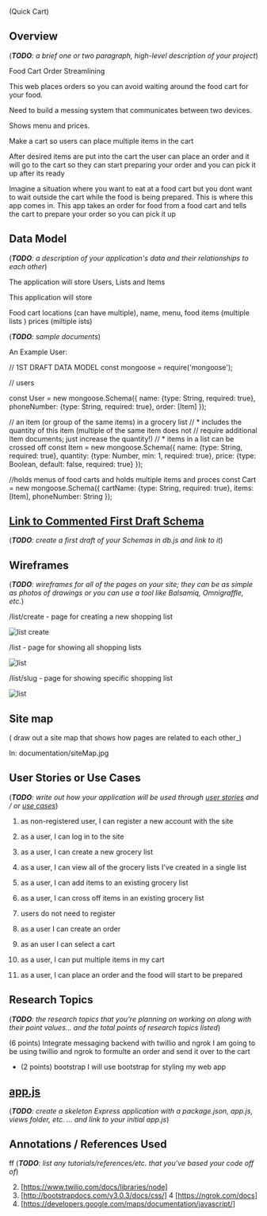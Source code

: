 
(Quick Cart)

## Overview

(___TODO__: a brief one or two paragraph, high-level description of your project_)


Food Cart Order Streamlining 

This web places orders so you can avoid waiting around the food cart for your food. 

Need to build a messing system that communicates between two devices. 

Shows menu and prices. 

Make a cart so users can place multiple items in the cart 

After desired items are put into the cart the user can place an order and it will go to the cart so they can start preparing your order and you can pick it up after its ready 

Imagine a situation where you want to eat at a food cart but you dont want to wait outside the cart while the food is being prepared. 
This is where this app comes in. 
This app takes an order for food from a food cart and tells the cart to prepare your order so you can pick it up 


## Data Model

(___TODO__: a description of your application's data and their relationships to each other_) 

The application will store Users, Lists and Items

This application will store

Food cart locations (can have multiple),
name, 
menu, 
food items (multiple lists )
prices (miltiple ists)


(___TODO__: sample documents_)

An Example User:


// 1ST DRAFT DATA MODEL
const mongoose = require('mongoose');

// users

const User = new mongoose.Schema({
  name: {type: String, required: true},
    phoneNumber: {type: String, required: true},
    order: [Item]
});

// an item (or group of the same items) in a grocery list
// * includes the quantity of this item (multiple of the same item does not 
//   require additional Item documents; just increase the quantity!)
// * items in a list can be crossed off
const Item = new mongoose.Schema({
  name: {type: String, required: true},
  quantity: {type: Number, min: 1, required: true},
  price: {type: Boolean, default: false, required: true}
});

//holds menus of food carts and holds multiple items and proces
const Cart = new mongoose.Schema({
  cartName: {type: String, required: true},
  items: [Item],
    phoneNumber: String
});





## [Link to Commented First Draft Schema](db.js) 

(___TODO__: create a first draft of your Schemas in db.js and link to it_)

## Wireframes

(___TODO__: wireframes for all of the pages on your site; they can be as simple as photos of drawings or you can use a tool like Balsamiq, Omnigraffle, etc._)

/list/create - page for creating a new shopping list

![list create](documentation/list-create.png)

/list - page for showing all shopping lists

![list](documentation/list.png)

/list/slug - page for showing specific shopping list

![list](documentation/list-slug.png)

## Site map

( draw out a site map that shows how pages are related to each other_)

In:  documentation/siteMap.jpg

## User Stories or Use Cases

(___TODO__: write out how your application will be used through [user stories](http://en.wikipedia.org/wiki/User_story#Format) and / or [use cases](https://www.mongodb.com/download-center?jmp=docs&_ga=1.47552679.1838903181.1489282706#previous)_)

1. as non-registered user, I can register a new account with the site
2. as a user, I can log in to the site
3. as a user, I can create a new grocery list
4. as a user, I can view all of the grocery lists I've created in a single list
5. as a user, I can add items to an existing grocery list
6. as a user, I can cross off items in an existing grocery list


1. users do not need to register 
2. as a user I can create an order 
3. as an user I can select a cart  
4. as a user, I can put multiple items in my cart 
5. as a user, I can place an order and the food will start to be prepared



## Research Topics

(___TODO__: the research topics that you're planning on working on along with their point values... and the total points of research topics listed_)


(6 points) Integrate messaging backend with twillio and ngrok 
    I am going to be using twillio and ngrok to formulte an order and send it over to the cart 
    
    
* (2 points) bootstrap 
    I will use bootstrap for styling my web app 
    

## [app.js](app.js) 

(___TODO__: create a skeleton Express application with a package.json, app.js, views folder, etc. ... and link to your initial app.js_)


## Annotations / References Used
ff
(___TODO__: list any tutorials/references/etc. that you've based your code off of_)

2. [https://www.twilio.com/docs/libraries/node]
3. [http://bootstrapdocs.com/v3.0.3/docs/css/]
4 [https://ngrok.com/docs]
5. [https://developers.google.com/maps/documentation/javascript/]